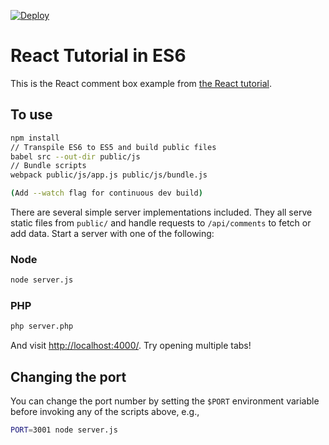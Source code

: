 [![Deploy](https://www.herokucdn.com/deploy/button.png)](https://heroku.com/deploy)

# React Tutorial in ES6

This is the React comment box example from [the React tutorial](http://facebook.github.io/react/docs/tutorial.html).

## To use

```sh
npm install
// Transpile ES6 to ES5 and build public files
babel src --out-dir public/js
// Bundle scripts
webpack public/js/app.js public/js/bundle.js

(Add --watch flag for continuous dev build)
```

There are several simple server implementations included. They all serve static files from `public/` and handle requests to `/api/comments` to fetch or add data. Start a server with one of the following:

### Node

```sh
node server.js
```

### PHP
```sh
php server.php
```

And visit <http://localhost:4000/>. Try opening multiple tabs!

## Changing the port

You can change the port number by setting the `$PORT` environment variable before invoking any of the scripts above, e.g.,

```sh
PORT=3001 node server.js
```
